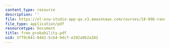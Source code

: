 ```yaml
---
content_type: resource
description: ''
file: https://ol-ocw-studio-app-qa.s3.amazonaws.com/courses/18-996-random-matrix-theory-and-its-applications-spring-2004/3ff9c04104415cb49dc7e392a0b2a381_free_probability.pdf
file_type: application/pdf
resourcetype: Document
title: free_probability.pdf
uid: 3ff9c041-0441-5cb4-9dc7-e392a0b2a381
---
```

